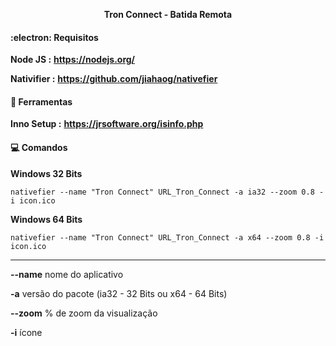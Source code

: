 <p align="center">
<b>Tron Connect - Batida Remota</b>
</p>

#### :electron: Requisitos

**Node JS :** **https://nodejs.org/**

**Nativifier :** **https://github.com/jiahaog/nativefier**
<br>

#### :hammer: Ferramentas
**Inno Setup :** **https://jrsoftware.org/isinfo.php**
<br>
 
#### :computer: Comandos

**Windows 32 Bits**
```
nativefier --name "Tron Connect" URL_Tron_Connect -a ia32 --zoom 0.8 -i icon.ico
```

**Windows 64 Bits**
```
nativefier --name "Tron Connect" URL_Tron_Connect -a x64 --zoom 0.8 -i icon.ico
```

***

**--name** nome do aplicativo

**-a** versão do pacote (ia32 - 32 Bits ou x64 - 64 Bits)

**--zoom** % de zoom da visualização

**-i** ícone
